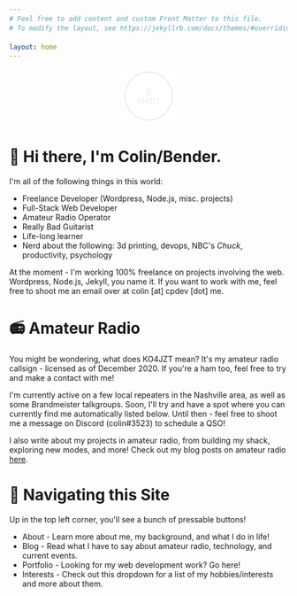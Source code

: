 ```yaml
---
# Feel free to add content and custom Front Matter to this file.
# To modify the layout, see https://jekyllrb.com/docs/themes/#overriding-theme-defaults

layout: home
---
```

<div align='center' style='margin-bottom: 20px;'>
    <img src='/assets/logo_transparent.png' height='20%' width='20%'>
</div>

# 👋 Hi there, I'm Colin/Bender.

I'm all of the following things in this world:

* Freelance Developer (Wordpress, Node.js, misc. projects)
* Full-Stack Web Developer
* Amateur Radio Operator
* Really Bad Guitarist
* Life-long learner
* Nerd about the following: 3d printing, devops, NBC's *Chuck*, productivity, psychology 

At the moment - I'm working 100% freelance on projects involving the web. Wordpress, Node.js, Jekyll, you name it. If you want to work with me, feel free to shoot me an email over at colin [at] cpdev [dot] me. 

# 📻 Amateur Radio

You might be wondering, what does KO4JZT mean? It's my amateur radio callsign - licensed as of December 2020. If you're a ham too, feel free to try and make a contact with me! 

<!-- TODO: Automate this. -->
I'm currently active on a few local repeaters in the Nashville area, as well as some Brandmeister talkgroups. Soon, I'll try and have a spot where you can currently find me automatically listed below. Until then - feel free to shoot me a message on Discord (colin#3523) to schedule a QSO!

I also write about my projects in amateur radio, from building my shack, exploring new modes, and more! Check out my blog posts on amateur radio
[here](TODO).


# 🎯 Navigating this Site

Up in the top left corner, you'll see a bunch of pressable buttons!
<!-- TODO: Make these links. -->
* About - Learn more about me, my background, and what I do in life!
* Blog - Read what I have to say about amateur radio, technology, and current events.
* Portfolio - Looking for my web development work? Go here!
* Interests - Check out this dropdown for a list of my hobbies/interests and more about them.